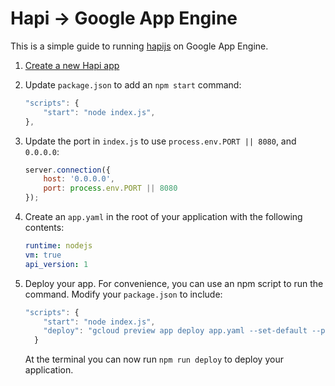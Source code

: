 # Hapi -> Google App Engine

This is a simple guide to running [hapijs](http://hapijs.com/) on Google App Engine. 

1. [Create a new Hapi app](http://hapijs.com/)

2. Update `package.json` to add an `npm start` command:

	```js
	"scripts": {
		"start": "node index.js",
	},
	```

3. Update the port in `index.js` to use `process.env.PORT || 8080`, and `0.0.0.0`:

	```js
	server.connection({ 
	    host: '0.0.0.0', 
	    port: process.env.PORT || 8080
	});
	```

4. Create an `app.yaml` in the root of your application with the following contents:

	```yaml
	runtime: nodejs
	vm: true
	api_version: 1
	```

5. Deploy your app. For convenience, you can use an npm script to run the command. Modify your `package.json` to include:

	```js
	"scripts": {
		"start": "node index.js",
	    "deploy": "gcloud preview app deploy app.yaml --set-default --project [project id]"
	  }
	```

	At the terminal you can now run `npm run deploy` to deploy your application. 
